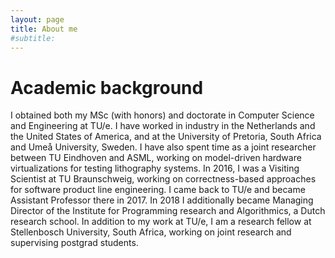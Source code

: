 ```yaml
---
layout: page
title: About me
#subtitle:
---
```


# Academic background

I obtained both my MSc (with honors) and doctorate in Computer Science and Engineering at TU/e. I have worked in industry in the Netherlands and the United States of America, and at the University of Pretoria, South Africa and Umeå University, Sweden. I have also spent time as a joint researcher between TU Eindhoven and ASML, working on model-driven hardware virtualizations for testing lithography systems. In 2016, I was a Visiting Scientist at TU Braunschweig, working on correctness-based approaches for software product line engineering. I came back to TU/e and became Assistant Professor there in 2017. In 2018 I additionally became Managing Director of the Institute for Programming research and Algorithmics, a Dutch research school. In addition to my work at TU/e, I am a research fellow at Stellenbosch University, South Africa, working on joint research and supervising postgrad students.
